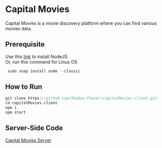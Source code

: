 # Capital  Movies

Capital Movies is a movie discovery platform where you can find various movies data.

## Prerequisite

Use this [link](https://nodejs.org/en/download/) to install NodeJS.  
Or, run this command for Linux OS

```javascript
 sudo snap install node --classic
```

## How to Run

```javascript
git clone https://github.com/Shadow-Chaser/capitalMovies-client.git
cd capitalMovies-client
npm i
npm start
```



## Server-Side Code
[Capital Movies Server](https://github.com/Shadow-Chaser/capitalMovies-server)